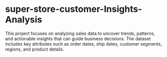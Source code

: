 # super-store-customer-Insights-Analysis
This project focuses on analyzing sales data to uncover trends, patterns, and actionable insights that can guide business decisions. The dataset includes key attributes such as order dates, ship dates, customer segments, regions, and product details. 
